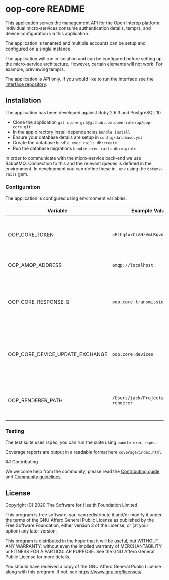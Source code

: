 # oop-core README

This application serves the management API for the Open Interop platform. Individual micro-services consume authentication details, temprs, and device configuration via this application.

The application is tenanted and multiple accounts can be setup and configured on a single instance.

The application will run in isolation and can be configured before setting up the micro-service architecture. However, certain elements will not work. For example, previewing temprs.

The application is API only. If you would like to run the interface see the [interface repository](https://github.com/open-interop/oop-core-interface).

## Installation

The application has been developed against Ruby 2.6.3 and PostgreSQL 10

- Clone the application `git clone git@github.com:open-interop/oop-core.git`
- In the app directory install dependencies `bundle install`
- Ensure your database details are setup in `config/database.yml`
- Create the database `bundle exec rails db:create`
- Run the database migrations `bundle exec rails db:migrate`

In order to communicate with the micro-service back-end we use RabbitMQ. Connection to this and the relevant queues is defined in the environment. In development you can define these in `.env` using the `dotenv-rails` gem.

### Configuration

The application is configured using environment variables.

| Variable                        | Example Value                           | Description                                                                        |
| ------------------------------- | --------------------------------------- | ---------------------------------------------------------------------------------- |
| OOP_CORE_TOKEN                  | `=ELhq4oxCiAHzVmLRqvds6nqgNaAp`         | For the microservices to authenticate with **oop-core**                                    |
| OOP_AMQP_ADDRESS                | `amqp://localhost`                      | The RabbitMQ location                                                                           |
| OOP_CORE_RESPONSE_Q             | `oop.core.transmissions`                | The name of the RabbitMQ transmissions queue for the micro-service layer to report back to core    |
| OOP_CORE_DEVICE_UPDATE_EXCHANGE | `oop.core.devices`                      | The name of the RabbitMQ exchange to update device authentication details in **oop-authenticator** |
| OOP_RENDERER_PATH               | `/Users/jack/Projects/OOO/oop-renderer` | Path to a copy of the renderer in order to handle Tempr previews                                     |

### Testing

The test suite uses rspec, you can run the suite using `bundle exec rspec`.

Coverage reports are output in a readable format here `coverage/index.html`.

## Contributing

We welcome help from the community, please read the [Contributing guide](https://github.com/open-interop/oop-guidelines/blob/master/CONTRIBUTING.md) and [Community guidelines](https://github.com/open-interop/oop-guidelines/blob/master/CODE_OF_CONDUCT.md).

## License

Copyright (C) 2020 The Software for Health Foundation Limited

This program is free software: you can redistribute it and/or modify
it under the terms of the GNU Affero General Public License as
published by the Free Software Foundation, either version 3 of the
License, or (at your option) any later version.

This program is distributed in the hope that it will be useful,
but WITHOUT ANY WARRANTY; without even the implied warranty of
MERCHANTABILITY or FITNESS FOR A PARTICULAR PURPOSE.  See the
GNU Affero General Public License for more details.

You should have received a copy of the GNU Affero General Public License
along with this program.  If not, see <https://www.gnu.org/licenses/>.
